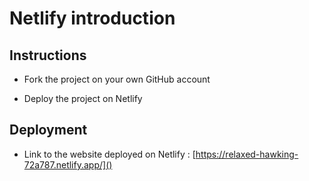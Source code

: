 # Netlify introduction

## Instructions

* Fork the project on your own GitHub account

* Deploy the project on Netlify

## Deployment

* Link to the website deployed on Netlify : [https://relaxed-hawking-72a787.netlify.app/]()